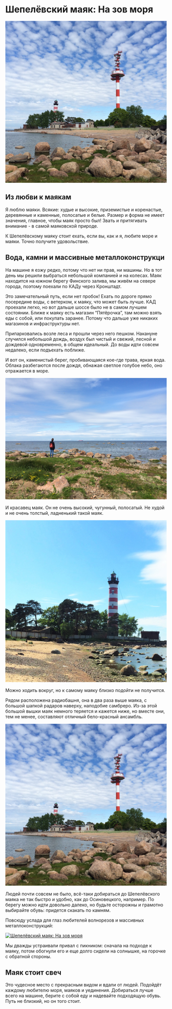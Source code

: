 # Шепелёвский маяк: На зов моря

[![Шепелёвский маяк: На зов моря](photos/01.jpg)](photos/01.jpg)

## Из любви к маякам

Я люблю маяки. Всякие: худые и высокие, приземистые и коренастые, деревянные и каменные, полосатые и белые. Размер и форма не имеет значения, главное, чтобы маяк просто был! Звать и притягивать внимание - в самой маяковской природе.

К Шепелёвскому маяку стоит ехать, если вы, как и я, любите море и маяки. Точно получите удовольствие.

## Вода, камни и массивные металлоконструкци

На машине я езжу редко, потому что нет ни прав, ни машины. Но в тот день мы решили выбраться небольшой компанией и на колесах. Маяк находится на южном берегу Финского залива, мы живём на севере города, поэтому поехали по КАДу через Кронштадт.

Это замечательный путь, если нет пробок! Ехать по дороге прямо посередине воды, с ветерком, к маяку, что может быть лучше. КАД проехали легко, но вот дальше шоссе было не в самом лучшем состоянии. Ближе к маяку есть магазин “Пятёрочка”, там можно взять еды с собой, или покупать заранее. Потому что дальше уже никаких магазинов и инфраструктуры нет.

Припарковались возле леса и прошли через него пешком. Накануне случился небольшой дождь, воздух был чистый и свежий, лесной и дождевой одновременно, в общем идеальный. До воды идти совсем недалеко, если подъехать поближе.

И вот он, каменистый берег, пробивающаяся кое-где трава, яркая вода. Облака разбегаются после дождя, обнажая светлое голубое небо, оно отражается в море.

[![Шепелёвский маяк: На зов моря](photos/02.jpg)](photos/02.jpg)

И красавец маяк. Он не очень высокий, чугунный, полосатый. Не худой и не очень толстый, ладненький такой маяк.

[![Шепелёвский маяк: На зов моря](photos/03.jpg)](photos/03.jpg)

Можно ходить вокруг, но к самому маяку близко подойти не получится.

Рядом расположена радиобашня, она в два раза выше маяка, с большой шапкой радаров наверху, наподобие самбреро. Из-за этой большой вышки маяк немного теряется и кажется ниже, но вместе они, тем не менее, составляют отличный бело-красный ансамбль.

[![Шепелёвский маяк: На зов моря](photos/01.jpg)](photos/01.jpg)

Людей почти совсем не было, всё-таки добираться до Шепелёвского маяка не так быстро и удобно, как до Осиновецкого, например. По берегу можно идти довольно далеко, но будьте осторожны и грамотно выбирайте обувь: придется скакать по камням.

Повсюду услада для глаз любителей волнорезов и массивных металлоконструкций:

[![Шепелёвский маяк: На зов моря](photos/04.jpg)](photos/04.jpg)

Мы дважды устраивали привал с пикником: сначала на подходе к маяку, потом обогнули его и еще долго сидели на солнышке, на горочке с обратной стороны.

## Маяк стоит свеч

Это чудесное место с прекрасным видом и вдали от людей. Подойдёт каждому любителю моря, маяков и уединения. Добираться лучше всего на машине, берите с собой еду и надевайте подходящую обувь. Путь не близкий, но он того стоит.